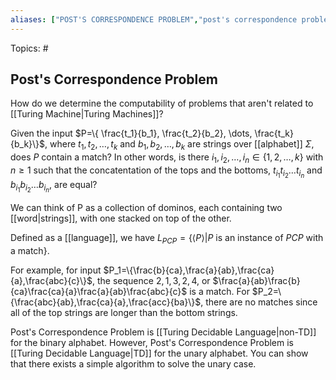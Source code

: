 ```yaml
---
aliases: ["POST'S CORRESPONDENCE PROBLEM","post's correspondence problem","Post's Correspondence Problem","PCP"] 
---
```

Topics: #

## Post's Correspondence Problem
How do we determine the computability of problems that aren't related to [[Turing Machine|Turing Machines]]?

Given the input $P=\{ \frac{t_1}{b_1}, \frac{t_2}{b_2}, \dots, \frac{t_k}{b_k}\}$, where $t_1, t_2, \dots, t_k$ and $b_1, b_2, \dots, b_k$ are strings over [[alphabet]] $\Sigma$, does $P$ contain a match? In other words, is there $i_1, i_2, \dots, i_n \in \{1,2,\dots,k\}$ with $n\geq1$ such that the concatentation of the tops and the bottoms, $t_{i_1}t_{i_2}\dots t_{i_n}$ and $b_{i_1}b_{i_2}\dots b_{i_n}$, are equal?

We can think of P as a collection of dominos, each containing two [[word|strings]], with one stacked on top of the other.

Defined as a [[language]], we have $L_{PCP}=\{\langle P\rangle|P$ is an instance of $PCP$ with a match$\}$.

For example, for input $P_1=\{\frac{b}{ca},\frac{a}{ab},\frac{ca}{a},\frac{abc}{c}\}$, the sequence $2, 1, 3, 2, 4$, or $\frac{a}{ab}\frac{b}{ca}\frac{ca}{a}\frac{a}{ab}\frac{abc}{c}$ is a match. For $P_2=\{\frac{abc}{ab},\frac{ca}{a},\frac{acc}{ba}\}$, there are no matches since all of the top strings are longer than the bottom strings. 

Post's Correspondence Problem is [[Turing Decidable Language|non-TD]] for the binary alphabet. However, Post's Correspondence Problem is [[Turing Decidable Language|TD]] for the unary alphabet. You can show that there exists a simple algorithm to solve the unary case.